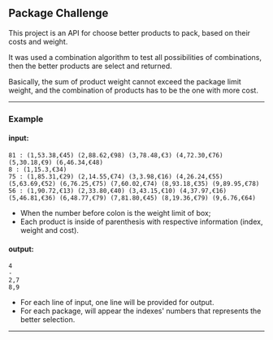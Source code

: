 ## Package Challenge

This project is an API for choose better products to pack, based on their costs and weight.

It was used a combination algorithm to test all possibilities of combinations, then the better products are select and returned.

Basically, the sum of product weight cannot exceed the package limit weight, and the combination of products has to be the one with more cost.

----

### Example

#### input:
```$xslt
81 : (1,53.38,€45) (2,88.62,€98) (3,78.48,€3) (4,72.30,€76) (5,30.18,€9) (6,46.34,€48)
8 : (1,15.3,€34)
75 : (1,85.31,€29) (2,14.55,€74) (3,3.98,€16) (4,26.24,€55) (5,63.69,€52) (6,76.25,€75) (7,60.02,€74) (8,93.18,€35) (9,89.95,€78)
56 : (1,90.72,€13) (2,33.80,€40) (3,43.15,€10) (4,37.97,€16) (5,46.81,€36) (6,48.77,€79) (7,81.80,€45) (8,19.36,€79) (9,6.76,€64)
```
* When the number before colon is the weight limit of box;
* Each product is inside of parenthesis with respective information (index, weight and cost).

#### output:
```$xslt
4
-
2,7
8,9
```

* For each line of input, one line will be provided for output.
* For each package, will appear the indexes' numbers that represents the better selection.

----
